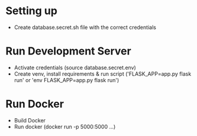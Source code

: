 # Setting up
- Create database.secret.sh file with the correct credentials

# Run Development Server
- Activate credentials (source database.secret.env)
- Create venv, install requirements & run script ('FLASK_APP=app.py flask run' or 'env FLASK_APP=app.py flask run')

# Run Docker
- Build Docker
- Run docker (docker run -p 5000:5000 ...)

